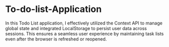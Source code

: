 # To-do-list-Application
In this Todo List application, I effectively utilized the Context API to manage global state and integrated LocalStorage to persist user data across sessions. This ensures a seamless user experience by maintaining task lists even after the browser is refreshed or reopened.
